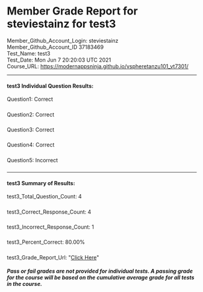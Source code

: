 # Member Grade Report for steviestainz for test3  
   
Member_Github_Account_Login: steviestainz  
Member_Github_Account_ID 37183469  
Test_Name: test3  
Test_Date: Mon Jun  7 20:20:03 UTC 2021  
Course_URL: https://modernappsninja.github.io/vspheretanzu101_vt7301/  
   
---  
#### test3 Individual Question Results:  
Question1: Correct  
#####  
Question2: Correct  
#####  
Question3: Correct  
#####  
Question4: Correct  
#####  
Question5: Incorrect  
#####  
---  
#### test3 Summary of Results:  
test3_Total_Question_Count: 4  
#####  
test3_Correct_Response_Count: 4  
#####  
test3_Incorrect_Response_Count: 1  
#####  
test3_Percent_Correct: 80.00%  
#####  
test3_Grade_Report_Url: "[Click Here](https://github.com/modernappsninjas/steviestainz/blob/main/static/userdata/courses/vspheretanzu101_vt7301/grade_report.pr758.test3.md)"
##### Pass or fail grades are not provided for individual tests. A passing grade for the course will be based on the cumulative average grade for all tests in the course.  
